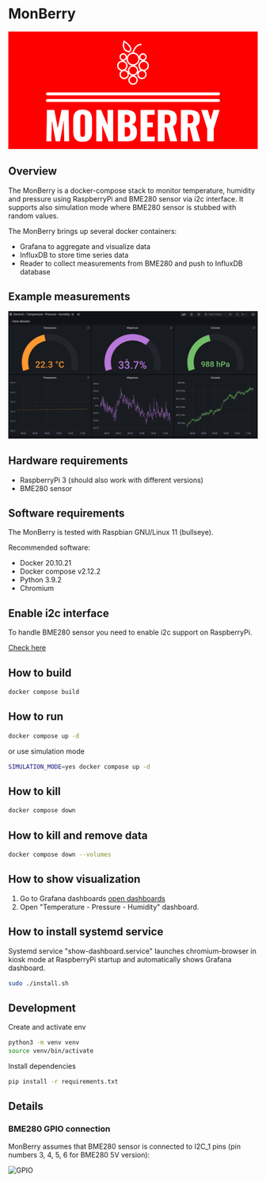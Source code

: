 # MonBerry

![logo](https://github.com/konopka90/MonBerry/blob/main/assets/logo.png?raw=true)

## Overview

The MonBerry is a docker-compose stack to monitor temperature, humidity and pressure using RaspberryPi and BME280 sensor via i2c interface.
It supports also simulation mode where BME280 sensor is stubbed with random values.

The MonBerry brings up several docker containers:

- Grafana to aggregate and visualize data
- InfluxDB to store time series data
- Reader to collect measurements from BME280 and push to InfluxDB database

## Example measurements

![logo](https://github.com/konopka90/MonBerry/blob/main/assets/grafana.png?raw=true)

## Hardware requirements

- RaspberryPi 3 (should also work with different versions)
- BME280 sensor

## Software requirements

The MonBerry is tested with Raspbian GNU/Linux 11 (bullseye).

Recommended software:

- Docker 20.10.21
- Docker compose v2.12.2
- Python 3.9.2
- Chromium

## Enable i2c interface

To handle BME280 sensor you need to enable i2c support on RaspberryPi.

[Check here](https://www.mathworks.com/help/supportpkg/raspberrypiio/ref/enablei2c.html)

## How to build

```bash
docker compose build
```

## How to run

```bash
docker compose up -d
```

or use simulation mode

```bash
SIMULATION_MODE=yes docker compose up -d
```

## How to kill

```bash
docker compose down
```

## How to kill and remove data

```bash
docker compose down --volumes
```

## How to show visualization

1. Go to Grafana dashboards [open dashboards](http://localhost:3000/dashboards)
2. Open "Temperature - Pressure - Humidity" dashboard.

## How to install systemd service

Systemd service "show-dashboard.service" launches chromium-browser in kiosk mode at RaspberryPi startup and automatically shows Grafana dashboard.

```bash
sudo ./install.sh
```

## Development

Create and activate env

```bash
python3 -m venv venv
source venv/bin/activate
```

Install dependencies

```bash
pip install -r requirements.txt
```

## Details

### BME280 GPIO connection

MonBerry assumes that BME280 sensor is connected to I2C_1 pins (pin numbers 3, 4, 5, 6 for BME280 5V version):

![GPIO](https://www.framboise314.fr/wp-content/uploads/2018/02/kit_composants_GPIO_01.png)
